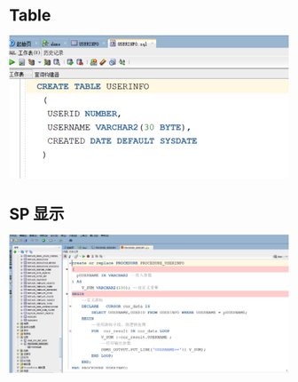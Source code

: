 # Table

![login](https://github.com/waitfang/Oracle/blob/master/IMG/USERINFO.PNG)

# SP 显示
![login](https://github.com/waitfang/Oracle/blob/master/IMG/USERINFO_PROCEDURE.PNG)
